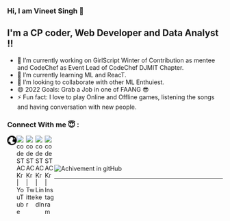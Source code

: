 ### Hi, I am Vineet Singh 👋

## I'm a CP coder, Web Developer and Data Analyst !!

- 🔭 I’m currently working on GirlScript Winter of Contribution as mentee and CodeChef as Event Lead of CodeChef DJMIT Chapter.
- 🌱 I’m currently learning ML and ReacT.
- 👯 I’m looking to collaborate with other ML Enthuiest.
- 😄 2022 Goals: Grab a Job in one of FAANG 😎
- ⚡ Fun fact: I love to play Online and Offline games, listening the songs and having conversation with new people.

### Connect With me 😇 :

[<img align="left" alt="codeSTACKr.com" width="22px" src="https://raw.githubusercontent.com/iconic/open-iconic/master/svg/globe.svg" />][website]
[<img align="left" alt="codeSTACKr | YouTube" width="22px" src="https://cdn.jsdelivr.net/npm/simple-icons@v3/icons/youtube.svg" />][youtube]
[<img align="left" alt="codeSTACKr | Twitter" width="22px" src="https://cdn.jsdelivr.net/npm/simple-icons@v3/icons/twitter.svg" />][twitter]
[<img align="left" alt="codeSTACKr | LinkedIn" width="22px" src="https://cdn.jsdelivr.net/npm/simple-icons@v3/icons/linkedin.svg" />][linkedin]
[<img align="left" alt="codeSTACKr | Instagram" width="22px" src="https://cdn.jsdelivr.net/npm/simple-icons@v3/icons/instagram.svg" />][instagram]

<br/>
<br/>
<br/>

[website]: https://ghhsgf.herokuapp.com/
[twitter]: https://twitter.com/AnkitSi49672583
[youtube]: https://www.youtube.com/channel/UCEo-bUz4ccbfLp_dBV1s-IA
[instagram]: https://www.instagram.com/mr_______cypher_______056/
[linkedin]: https://www.linkedin.com/in/vineet-singh-2001/

<br/>

<img src="https://github-readme-stats.vercel.app/api?username=vineetsingh0809&&show_icons=true&title_color=ffffff&icon_color=bb2acf&text_color=daf7dc&bg_color=151515" alt="Achivement in gitHub">


<hr/>
